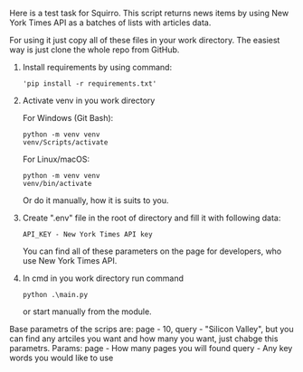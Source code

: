 Here is a test task for Squirro.
This script returns news items by using New York Times API as a batches of lists with articles data.

For using it just copy all of these files in your work directory.
The easiest way is just clone the whole repo from GitHub.

1) Install requirements by using command:

       'pip install -r requirements.txt'

2) Activate venv in you work directory

    For Windows (Git Bash):

       python -m venv venv
       venv/Scripts/activate

    For Linux/macOS:

       python -m venv venv
       venv/bin/activate
    Or do it manually, how it is suits to you.
3) Create ".env" file in the root of directory and fill it with following data:

       API_KEY - New York Times API key
   
   You can find all of these parameters on the page for developers, who use New York Times API.

4) In cmd in you work directory run command

       python .\main.py
    
    or start manually from the module.

Base parametrs of the scrips are: page - 10, query - "Silicon Valley", but you can find any artciles you want and how many you want, just chabge this parametrs.
Params:
       page - How many pages you will found 
       query - Any key words you would like to use
